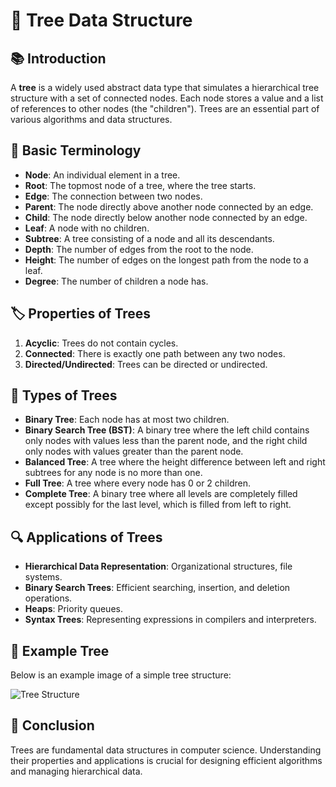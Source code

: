 # 🌳 Tree Data Structure

## 📚 Introduction
A **tree** is a widely used abstract data type that simulates a hierarchical tree structure with a set of connected nodes. Each node stores a value and a list of references to other nodes (the "children"). Trees are an essential part of various algorithms and data structures.

## 📖 Basic Terminology
- **Node**: An individual element in a tree.
- **Root**: The topmost node of a tree, where the tree starts.
- **Edge**: The connection between two nodes.
- **Parent**: The node directly above another node connected by an edge.
- **Child**: The node directly below another node connected by an edge.
- **Leaf**: A node with no children.
- **Subtree**: A tree consisting of a node and all its descendants.
- **Depth**: The number of edges from the root to the node.
- **Height**: The number of edges on the longest path from the node to a leaf.
- **Degree**: The number of children a node has.

## 🏷️ Properties of Trees
1. **Acyclic**: Trees do not contain cycles.
2. **Connected**: There is exactly one path between any two nodes.
3. **Directed/Undirected**: Trees can be directed or undirected.

## 🌲 Types of Trees
- **Binary Tree**: Each node has at most two children.
- **Binary Search Tree (BST)**: A binary tree where the left child contains only nodes with values less than the parent node, and the right child only nodes with values greater than the parent node.
- **Balanced Tree**: A tree where the height difference between left and right subtrees for any node is no more than one.
- **Full Tree**: A tree where every node has 0 or 2 children.
- **Complete Tree**: A binary tree where all levels are completely filled except possibly for the last level, which is filled from left to right.

## 🔍 Applications of Trees
- **Hierarchical Data Representation**: Organizational structures, file systems.
- **Binary Search Trees**: Efficient searching, insertion, and deletion operations.
- **Heaps**: Priority queues.
- **Syntax Trees**: Representing expressions in compilers and interpreters.

## 🌿 Example Tree
Below is an example image of a simple tree structure:

![Tree Structure](https://upload.wikimedia.org/wikipedia/commons/f/f7/Binary_tree.svg)

## 📝 Conclusion
Trees are fundamental data structures in computer science. Understanding their properties and applications is crucial for designing efficient algorithms and managing hierarchical data.

